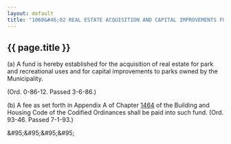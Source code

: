 ---
layout: default 
title: "1060&#46;02 REAL ESTATE ACQUISITION AND CAPITAL IMPROVEMENTS FUND."---

{{ page.title }}
----------------

​(a) A fund is hereby established for the acquisition of real estate for
park and recreational uses and for capital improvements to parks owned
by the Municipality.

(Ord. 0-86-12. Passed 3-6-86.)

​(b) A fee as set forth in Appendix A of Chapter [1464](58d37b9c.html)
of the Building and Housing Code of the Codified Ordinances shall be
paid into such fund. (Ord. 93-46. Passed 7-1-93.)

\&#95;\&#95;\&#95;\&#95;
